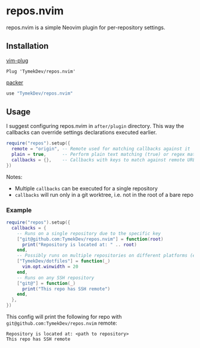 # repos.nvim

repos.nvim is a simple Neovim plugin for per-repository settings.

## Installation

[vim-plug](https://github.com/junegunn/vim-plug)

```vim
Plug 'TymekDev/repos.nvim'
```

[packer](https://github.com/wbthomason/packer.nvim)

```lua
use "TymekDev/repos.nvim"
```

## Usage
I suggest configuring repos.nvim in `after/plugin` directory.
This way the callbacks can override settings declarations executed earlier.
```lua
require("repos").setup({
  remote = "origin", -- Remote used for matching callbacks against it
  plain = true,      -- Perform plain text matching (true) or regex matching (false)
  callbacks = {},    -- Callbacks with keys to match against remote URL
})
```

Notes:
  - Multiple `callbacks` can be executed for a single repository
  - `callbacks` will run only in a git worktree, i.e. not in the root of a bare repo

### Example
```lua
require("repos").setup({
  callbacks = {
    -- Runs on a single repository due to the specific key
    ["git@github.com:TymekDev/repos.nvim"] = function(root)
      print("Repository is located at: " .. root)
    end,
    -- Possibly runs on multiple repositories on different platforms (e.g. GitHub and GitLab)
    ["TymekDev/dotfiles"] = function(_)
      vim.opt.winwidth = 20
    end,
    -- Runs on any SSH repository
    ["git@"] = function(_)
      print("This repo has SSH remote")
    end,
  },
})
```

This config will print the following for repo with `git@github.com:TymekDev/repos.nvim` remote:
```
Repository is located at: <path to repository>
This repo has SSH remote
```
